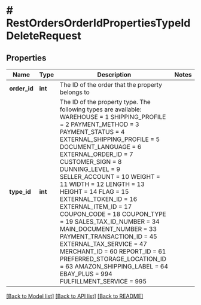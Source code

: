 # # RestOrdersOrderIdPropertiesTypeIdDeleteRequest

## Properties

Name | Type | Description | Notes
------------ | ------------- | ------------- | -------------
**order_id** | **int** | The ID of the order that the property belongs to |
**type_id** | **int** | The ID of the property type. The following types are available:    WAREHOUSE  &#x3D; 1   SHIPPING_PROFILE &#x3D; 2   PAYMENT_METHOD   &#x3D; 3   PAYMENT_STATUS   &#x3D; 4   EXTERNAL_SHIPPING_PROFILE   &#x3D; 5   DOCUMENT_LANGUAGE   &#x3D; 6   EXTERNAL_ORDER_ID   &#x3D; 7   CUSTOMER_SIGN   &#x3D; 8   DUNNING_LEVEL   &#x3D; 9   SELLER_ACCOUNT   &#x3D; 10   WEIGHT   &#x3D; 11   WIDTH   &#x3D; 12   LENGTH          &#x3D; 13   HEIGHT  &#x3D; 14   FLAG   &#x3D; 15   EXTERNAL_TOKEN_ID   &#x3D; 16   EXTERNAL_ITEM_ID   &#x3D; 17   COUPON_CODE   &#x3D; 18   COUPON_TYPE         &#x3D;   19   SALES_TAX_ID_NUMBER &#x3D;   34   MAIN_DOCUMENT_NUMBER &#x3D; 33   PAYMENT_TRANSACTION_ID &#x3D; 45   EXTERNAL_TAX_SERVICE &#x3D; 47   MERCHANT_ID &#x3D; 60   REPORT_ID &#x3D; 61   PREFERRED_STORAGE_LOCATION_ID &#x3D; 63   AMAZON_SHIPPING_LABEL &#x3D; 64   EBAY_PLUS &#x3D; 994   FULFILLMENT_SERVICE &#x3D; 995 |

[[Back to Model list]](../../README.md#models) [[Back to API list]](../../README.md#endpoints) [[Back to README]](../../README.md)
